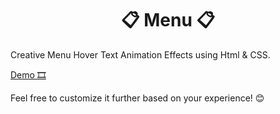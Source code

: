 <h1 align="center">📋 Menu 📋</h1>
Creative Menu Hover Text Animation Effects using Html & CSS.

<a href="https://codepen.io/Hadil-Ben-Abdallah/pen/ExqgOyp">Demo 🎞</a>

Feel free to customize it further based on your experience! 😊


